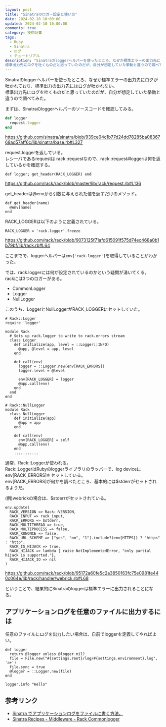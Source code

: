 ```yaml
---
layout: post
title: "Sinatraのロガー設定と使い方"
date: 2024-02-10 10:00:00
updated: 2024-02-10 10:00:00
comments: true
category: 技術記事
tags:
  - Ruby
  - Sinatra
  - ログ
  - チュートリアル
description: "Sinatraのloggerヘルパーを使ったところ、なぜか標準エラーの出力先にログが吐かれており、標準出力の出力先にはログが吐かれない。
標準出力先にログを吐くものだと思っていたのだが、自分が想定していた挙動と違うので調べてみた。Sinatraのロギング機構の仕組みと任意のファイルにログを出力する方法を解説する。"
---
```


Sinatraのloggerヘルパーを使ったところ、なぜか標準エラーの出力先にログが吐かれており、標準出力の出力先にはログが吐かれない。  
標準出力先にログを吐くものだと思っていたのだが、自分が想定していた挙動と違うので調べてみた。

まずは、Sinatraのloggerヘルパーのソースコードを確認してみる。


```ruby
def logger
  request.logger
end

```

https://github.com/sinatra/sinatra/blob/939ce04c1b77d24dd78285ba0836768ad57aff6c/lib/sinatra/base.rb#L327

request.loggerを返している。  
レシーバであるrequestは rack::requestなので、rack::request#loggerは何を返しているかを確認する。


```
def logger; get_header(RACK_LOGGER) end

```

https://github.com/rack/rack/blob/master/lib/rack/request.rb#L136

get_headerは@envから引数に与えられた値を返すだけのメソッド。


```
def get_header(name)
  @env[name]
end

```

RACK_LOGGERは以下のように定義されている。


```
RACK_LOGGER = 'rack.logger'.freeze

```

https://github.com/rack/rack/blob/9073125f71afd615091f575d74ec468a0b1b79bf/lib/rack.rb#L64

ここまでで、loggerヘルパーは`env['rack.logger']`を取得していることがわかった。

では、rack.loggerには何が設定されているのかという疑問が湧いてくる。  
rackには3つのロガーがある。

- CommonLogger
- Logger
- NullLogger

このうち、LoggerとNullLoggerがRACK_LOGGERにセットしていた。


```
# Rack::Logger
require 'logger'

module Rack
  # Sets up rack.logger to write to rack.errors stream
  class Logger
    def initialize(app, level = ::Logger::INFO)
      @app, @level = app, level
    end

    def call(env)
      logger = ::Logger.new(env[RACK_ERRORS])
      logger.level = @level

      env[RACK_LOGGER] = logger
      @app.call(env)
    end
  end
end

# Rack::NullLogger
module Rack
  class NullLogger
    def initialize(app)
      @app = app
    end

    def call(env)
      env[RACK_LOGGER] = self
      @app.call(env)
    end
    ...........

```

通常、Rack::Loggerが使われる。  
Rack::LoggerはRubyのloggerライブラリのラッパーで、log deviceにenv[RACK_ERRORS]をセットしている。  
env[RACK_ERRORS]が何かを調べたところ、基本的には$stderrがセットされるようだ。

(例)webrickの場合は、$stderrがセットされている。


```
env.update(
  RACK_VERSION => Rack::VERSION,
  RACK_INPUT => rack_input,
  RACK_ERRORS => $stderr,
  RACK_MULTITHREAD => true,
  RACK_MULTIPROCESS => false,
  RACK_RUNONCE => false,
  RACK_URL_SCHEME => ["yes", "on", "1"].include?(env[HTTPS]) ? "https" : "http",
  RACK_IS_HIJACK => true,
  RACK_HIJACK => lambda { raise NotImplementedError, "only partial hijack is supported."},
  RACK_HIJACK_IO => nil
)

```

https://github.com/rack/rack/blob/95172a60fe5c2a3850163fc75e0981fe440c064e/lib/rack/handler/webrick.rb#L68

ということで、結果的にSinatraのloggerは標準エラーに出力されることになる。

## アプリケーションログを任意のファイルに出力するには

任意のファイルにログを出力したい場合は、自前でloggerを定義してやればよい。


```
def logger
  return @logger unless @logger.nil?
  file = File.new("#{settings.root}/log/#{settings.environment}.log", 'a+')
  file.sync = true
  @logger = ::Logger.new(file)
end

logger.info "Hello"

```

## 参考リンク

- [Sinatra でアプリケーションログをファイルに書く方法。](http://koseki.hatenablog.com/entry/20120309/SinatraAppLog)
- [Sinatra Recipes - Middleware - Rack Commonlogger](http://recipes.sinatrarb.com/p/middleware/rack_commonlogger)
